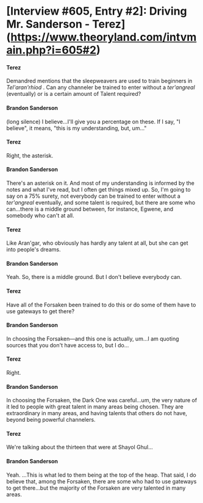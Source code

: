 # [Interview #605, Entry #2]: Driving Mr. Sanderson - Terez](https://www.theoryland.com/intvmain.php?i=605#2)

#### Terez

Demandred mentions that the sleepweavers are used to train beginners in
*Tel'aran'rhiod*
. Can any channeler be trained to enter without a
*ter'angreal*
(eventually) or is a certain amount of Talent required?

#### Brandon Sanderson

(long silence) I believe...I'll give you a percentage on these. If I say, "I believe", it means, "this is my understanding, but, um..."

#### Terez

Right, the asterisk.

#### Brandon Sanderson

There's an asterisk on it. And most of my understanding is informed by the notes and what I've read, but I often get things mixed up. So, I'm going to say on a 75% surety, not everybody can be trained to enter without a
*ter'angreal*
eventually, and some talent is required, but there are some who can...there is a middle ground between, for instance, Egwene, and somebody who can't at all.

#### Terez

Like Aran'gar, who obviously has hardly any talent at all, but she can get into people's dreams.

#### Brandon Sanderson

Yeah. So, there is a middle ground. But I don't believe everybody can.

#### Terez

Have all of the Forsaken been trained to do this or do some of them have to use gateways to get there?

#### Brandon Sanderson

In choosing the Forsaken—and this one is actually, um...I am quoting sources that you don't have access to, but I do...

#### Terez

Right.

#### Brandon Sanderson

In choosing the Forsaken, the Dark One was careful...um, the very nature of it led to people with great talent in many areas being chosen. They are extraordinary in many areas, and having talents that others do not have, beyond being powerful channelers.

#### Terez

We're talking about the thirteen that were at Shayol Ghul...

#### Brandon Sanderson

Yeah. ...This is what led to them being at the top of the heap. That said, I do believe that, among the Forsaken, there are some who had to use gateways to get there...but the majority of the Forsaken are very talented in many areas.

